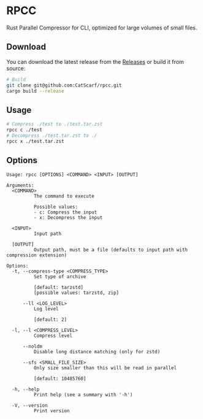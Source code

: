 # RPCC

Rust Parallel Compressor for CLI, optimized for large volumes of small files.

## Download

You can download the latest release from the [Releases](https://github.com/CatScarf/rpcc/releases) or build it from source:

```bash
# Build
git clone git@github.com:CatScarf/rpcc.git
cargo build --release
```

## Usage

```bash
# Compress ./test to ./test.tar.zst
rpcc c ./test
# Decompress ./test.tar.zst to ./
rpcc x ./test.tar.zst
```

## Options

```text
Usage: rpcc [OPTIONS] <COMMAND> <INPUT> [OUTPUT]

Arguments:
  <COMMAND>
          The command to execute

          Possible values:
          - c: Compress the input
          - x: Decompress the input

  <INPUT>
          Input path

  [OUTPUT]
          Output path, must be a file (defaults to input path with compression extension)

Options:
  -t, --compress-type <COMPRESS_TYPE>
          Set type of archive

          [default: tarzstd]
          [possible values: tarzstd, zip]

      --ll <LOG_LEVEL>
          Log level

          [default: 2]

  -l, --l <COMPRESS_LEVEL>
          Compress level

      --noldm
          Disable long distance matching (only for zstd)

      --sfs <SMALL_FILE_SIZE>
          Only size smaller than this will be read in parallel

          [default: 10485760]

  -h, --help
          Print help (see a summary with '-h')

  -V, --version
          Print version
```
